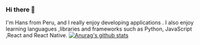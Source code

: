 ### Hi there 👋

I'm Hans from Peru, and I really enjoy developing applications . I also enjoy learning languagues ,libraries and frameworks such as Python, JavaScript ,React and React Native.
[![Anurag's github stats](https://github-readme-stats.vercel.app/api?username=HansFarro)](https://github.com/anuraghazra/github-readme-stats)
